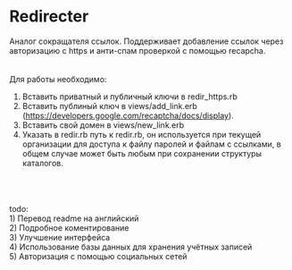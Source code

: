 Redirecter
==========
Аналог сокращателя ссылок. Поддерживает добавление ссылок через авторизацию с https и анти-спам проверкой с помощью 
recapcha.<br>
<br>
<br>
Для работы необходимо:<br>
 1) Вставить приватный и публичный ключи в redir_https.rb <br>
 2) Вставить публиный ключ в views/add_link.erb (https://developers.google.com/recaptcha/docs/display).<br>
 3) Вставить свой домен в views/new_link.erb <br>
 4) Указать в redir.rb путь к redir.rb, он используется при текущей организации для доступа к файлу паролей и файлам с 
ссылками, в общем случае может быть любым при сохранении структуры каталогов.<br>
<br>
<br>
<br>
todo:<br>
1) Перевод readme на английский<br>
2) Подробное коментирование<br>
3) Улучшение интерфейса <br>
4) Использование базы данных для хранения учётных записей  <br>
5) Авторизация с помощью социальных сетей  <br>
